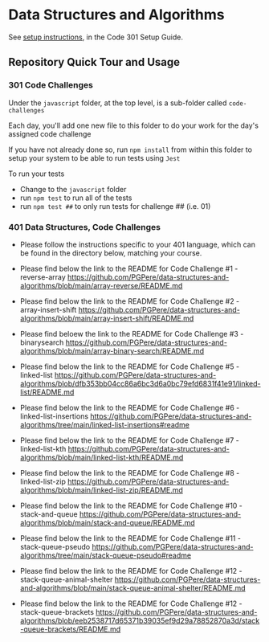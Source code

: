 # Data Structures and Algorithms

See [setup instructions](https://codefellows.github.io/setup-guide/code-301/3-code-challenges), in the Code 301 Setup Guide.

## Repository Quick Tour and Usage

### 301 Code Challenges

Under the `javascript` folder, at the top level, is a sub-folder called `code-challenges`

Each day, you'll add one new file to this folder to do your work for the day's assigned code challenge

If you have not already done so, run `npm install` from within this folder to setup your system to be able to run tests using `Jest`

To run your tests

- Change to the `javascript` folder
- run `npm test` to run all of the tests
- run `npm test ##` to only run tests for challenge ## (i.e. 01)

### 401 Data Structures, Code Challenges

- Please follow the instructions specific to your 401 language, which can be found in the directory below, matching your course.

- Please find below the link to the README for Code Challenge #1 - reverse-array
https://github.com/PGPere/data-structures-and-algorithms/blob/main/array-reverse/README.md

- Please find below the link to the README for Code Challenge #2 - array-insert-shift
https://github.com/PGPere/data-structures-and-algorithms/blob/main/array-insert-shift/README.md

- Please find beloew the link to the README for Code Challenge #3 - binarysearch
  https://github.com/PGPere/data-structures-and-algorithms/blob/main/array-binary-search/README.md
  
- Please find below the link to the README for Code Challenge #5 - linked-list
  https://github.com/PGPere/data-structures-and-algorithms/blob/dfb353bb04cc86a6bc3d6a0bc79efd6831f41e91/linked-list/README.md
  
- Please find below the link to the README for Code Challenge #6 - linked-list-insertions
  https://github.com/PGPere/data-structures-and-algorithms/tree/main/linked-list-insertions#readme
  
- Please find below the link to the README for Code Challenge #7 - linked-list-kth
  https://github.com/PGPere/data-structures-and-algorithms/blob/main/linked-list-kth/README.md
  
- Please find below the link to the README for Code Challenge #8 - linked-list-zip
  https://github.com/PGPere/data-structures-and-algorithms/blob/main/linked-list-zip/README.md
  
- Please find below the link to the README for Code Challenge #10 - stack-and-queue 
  https://github.com/PGPere/data-structures-and-algorithms/blob/main/stack-and-queue/README.md
  
- Please find below the link to the README for Code Challenge #11 - stack-queue-pseudo 
  https://github.com/PGPere/data-structures-and-algorithms/tree/main/stack-queue-pseudo#readme
  
- Please find below the link to the README for Code Challenge #12 - stack-queue-animal-shelter 
 https://github.com/PGPere/data-structures-and-algorithms/blob/main/stack-queue-animal-shelter/README.md
 
- Please find below the link to the README for Code Challenge #12 - stack-queue-brackets
 https://github.com/PGPere/data-structures-and-algorithms/blob/eeb2538717d65371b39035ef9d29a78852870a3d/stack-queue-brackets/README.md
